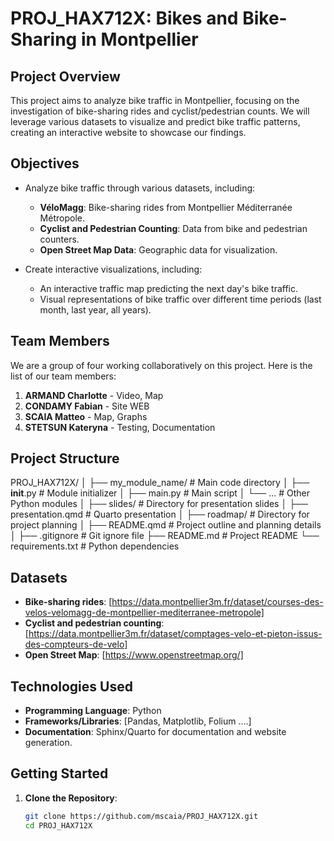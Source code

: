 # PROJ_HAX712X: Bikes and Bike-Sharing in Montpellier

## Project Overview
This project aims to analyze bike traffic in Montpellier, focusing on the investigation of bike-sharing rides and cyclist/pedestrian counts. We will leverage various datasets to visualize and predict bike traffic patterns, creating an interactive website to showcase our findings.

## Objectives
- Analyze bike traffic through various datasets, including:
  - **VéloMagg**: Bike-sharing rides from Montpellier Méditerranée Métropole.
  - **Cyclist and Pedestrian Counting**: Data from bike and pedestrian counters.
  - **Open Street Map Data**: Geographic data for visualization.

- Create interactive visualizations, including:
  - An interactive traffic map predicting the next day's bike traffic.
  - Visual representations of bike traffic over different time periods (last month, last year, all years).

## Team Members

We are a group of four working collaboratively on this project. Here is the list of our team members:

1. **ARMAND Charlotte** - Video, Map
2. **CONDAMY Fabian** - Site WEB
3. **SCAIA Matteo** - Map, Graphs
4. **STETSUN Kateryna** - Testing, Documentation

## Project Structure
PROJ_HAX712X/
│
├── my_module_name/             # Main code directory
│   ├── __init__.py             # Module initializer
│   ├── main.py                  # Main script
│   └── ...                      # Other Python modules
│
├── slides/                      # Directory for presentation slides
│   ├── presentation.qmd         # Quarto presentation
│
├── roadmap/                     # Directory for project planning
│   ├── README.qmd               # Project outline and planning details
│
├── .gitignore                   # Git ignore file
├── README.md                    # Project README
└── requirements.txt             # Python dependencies

## Datasets
- **Bike-sharing rides**: [https://data.montpellier3m.fr/dataset/courses-des-velos-velomagg-de-montpellier-mediterranee-metropole]
- **Cyclist and pedestrian counting**: [https://data.montpellier3m.fr/dataset/comptages-velo-et-pieton-issus-des-compteurs-de-velo]
- **Open Street Map**: [https://www.openstreetmap.org/]

## Technologies Used
- **Programming Language**: Python
- **Frameworks/Libraries**: [Pandas, Matplotlib, Folium ....]
- **Documentation**: Sphinx/Quarto for documentation and website generation.

## Getting Started
1. **Clone the Repository**:
   ```bash
   git clone https://github.com/mscaia/PROJ_HAX712X.git
   cd PROJ_HAX712X
